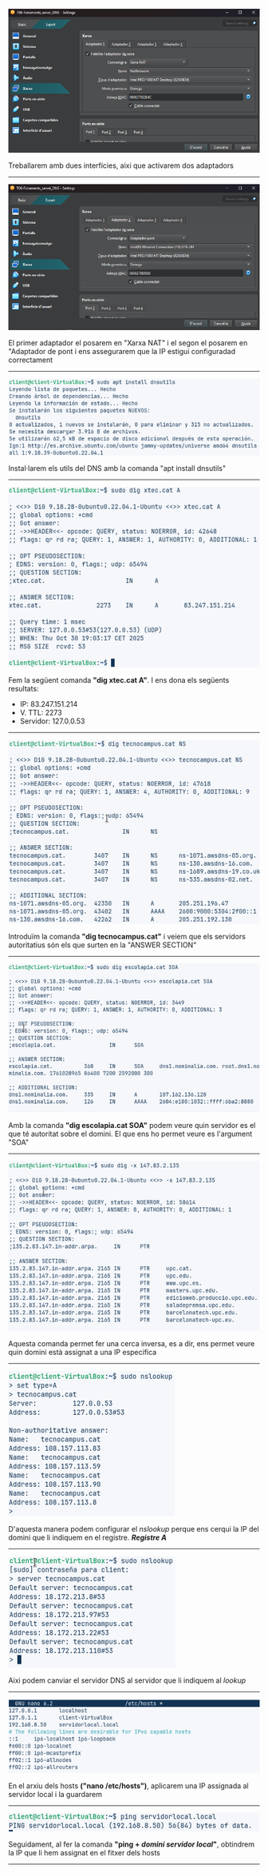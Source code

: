 ![imatge](IMG/1.png)

Treballarem amb dues interfícies, aixi que activarem dos adaptadors

---
![imatge](IMG/2.png)

El primer adaptador el posarem en "Xarxa NAT" i el segon el posarem en "Adaptador de pont i ens assegurarem que la IP estigui configuradad correctament

---
![imatge](IMG/3.png)

Instal·larem els utils del DNS amb la comanda "apt install dnsutils"

---
![imatge](IMG/4.png)

Fem la següent comanda **"dig xtec.cat A"**. I ens dona els següents resultats:
- IP: 83.247.151.214
- V. TTL: 2273
- Servidor: 127.0.0.53

---
![imatge](IMG/5.png)

Introduïm la comanda **"dig tecnocampus.cat"** i veiem que els servidors autoritatius són els que surten en la "ANSWER SECTION"

---
![imatge](IMG/6.png)

Amb la comanda **"dig escolapia.cat SOA"** podem veure quin servidor es el que té autoritat sobre el domini. El que ens ho permet veure es l'argument "SOA"

---
![imatge](IMG/7.png)

Aquesta comanda permet fer una cerca inversa, es a dir, ens permet veure quin domini està assignat a una IP especifica

---
![imatge](IMG/8.png)

D'aquesta manera podem configurar el *nslookup* perque ens cerqui la IP del domini que li indiquem en el registre. ***Registre A***

---
![imatge](IMG/9.png)

Aixi podem canviar el servidor DNS al servidor que li indiquem al *lookup*

---
![imatge](IMG/10.png)

En el arxiu dels hosts **("nano /etc/hosts")**, aplicarem una IP assignada al servidor local i la guardarem

---
![imatge](IMG/11.png)

Seguidament, al fer la comanda **"ping + *domini servidor local*"**, obtindrem la IP que li hem assignat en el fitxer dels hosts

---
